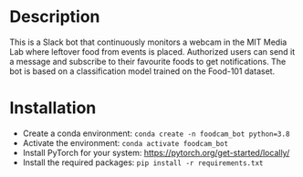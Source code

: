# Description

This is a Slack bot that continuously monitors a webcam in the MIT Media Lab where leftover food from events is placed. Authorized users can send it a message and subscribe to their favourite foods to get notifications. The bot is based on a classification model trained on the Food-101 dataset. 


# Installation

- Create a conda environment: ```conda create -n foodcam_bot python=3.8```
- Activate the environment: ```conda activate foodcam_bot```
- Install PyTorch for your system: https://pytorch.org/get-started/locally/
- Install the required packages: ```pip install -r requirements.txt```